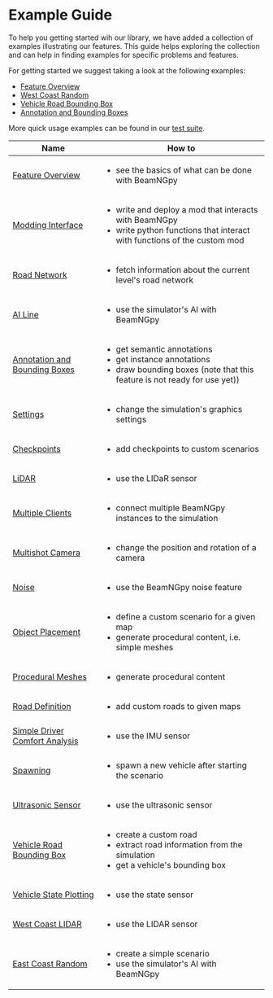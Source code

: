 # Example Guide

To help you getting started wih our library, we have added a collection of examples illustrating our features.
This guide helps exploring the collection and can help in finding examples for specific problems and features.

For getting started we suggest taking a look at the following examples:
* [Feature Overview][22]
* [West Coast Random][21]
* [Vehicle Road Bounding Box][18]
* [Annotation and Bounding Boxes][5]

More quick usage examples can be found in our [test suite][1].

| Name     | How to           |
| ------------- |-------------|
|[Feature Overview][22]|<ul><li>see the basics of what can be done with BeamNGpy</li></ul>|
|[Modding Interface][2]|<ul><li>write and deploy a mod that interacts with BeamNGpy</li><li>write python functions that interact with functions of the custom mod</li></ul>|
|[Road Network][3]|<ul><li>fetch information about the current level's road network</li></ul>|
|[AI Line][4]|<ul><li>use the simulator's AI with BeamNGpy</li></ul>|
|[Annotation and Bounding Boxes][5]|<ul><li>get semantic annotations</li><li>get instance annotations</li><li>draw bounding boxes (note that this feature is not ready for use yet))</li></ul>|
|[Settings][6]|<ul><li>change the simulation's graphics settings</li></ul>|
|[Checkpoints][7]|<ul><li>add checkpoints to custom scenarios</li></ul>|
|[LiDAR][8]|<ul><li>use the LIDaR sensor</li></ul>|
|[Multiple Clients][9]|<ul><li>connect multiple BeamNGpy instances to the simulation</li></ul>|
|[Multishot Camera][10]|<ul><li>change the position and rotation of a camera</li></ul>|
|[Noise][11]|<ul><li>use the BeamNGpy noise feature</li></ul>|
|[Object Placement][12]|<ul><li>define a custom scenario for a given map</li><li>generate procedural content, i.e. simple meshes</li></ul>|
|[Procedural Meshes][13]|<ul><li>generate procedural content</li></ul>|
|[Road Definition][14]|<ul><li>add custom roads to given maps</li></ul>|
|[Simple Driver Comfort Analysis][15]|<ul><li>use the IMU sensor</li></ul>|
|[Spawning][16]|<ul><li>spawn a new vehicle after starting the scenario</li></ul>|
|[Ultrasonic Sensor][17]|<ul><li>use the ultrasonic sensor</li></ul>|
|[Vehicle Road Bounding Box][18]|<ul><li>create a custom road</li><li>extract road information from the simulation</li><li>get a vehicle's bounding box</li></ul>|
|[Vehicle State Plotting][19]|<ul><li>use the state sensor</li></ul>|
|[West Coast LIDAR][20]|<ul><li>use the LIDAR sensor</li></ul>|
|[East Coast Random][21]|<ul><li>create a simple scenario</li><li>use the simulator's AI with BeamNGpy</li></ul>|


[1]: https://github.com/BeamNG/BeamNGpy/tree/master/tests
[2]: https://github.com/BeamNG/BeamNGpy/tree/master/examples/modInterface
[3]: https://github.com/BeamNG/BeamNGpy/blob/master/examples/access_road_network.ipynb
[4]: https://github.com/BeamNG/BeamNGpy/blob/master/examples/ai_line.py
[5]: https://github.com/BeamNG/BeamNGpy/blob/master/examples/annotation_bounding_boxes.ipynb
[6]: https://github.com/BeamNG/BeamNGpy/blob/master/examples/change_settings.py
[7]: https://github.com/BeamNG/BeamNGpy/blob/master/examples/checkpoints.py
[8]: https://github.com/BeamNG/BeamNGpy/blob/master/examples/lidar_tour.py
[9]: https://github.com/BeamNG/BeamNGpy/blob/master/examples/multi_client.ipynb
[10]: https://github.com/BeamNG/BeamNGpy/blob/master/examples/multishot_camera.ipynb
[11]: https://github.com/BeamNG/BeamNGpy/blob/master/examples/noise_demo.ipynb
[12]: https://github.com/BeamNG/BeamNGpy/blob/master/examples/object_placement.ipynb
[13]: https://github.com/BeamNG/BeamNGpy/blob/master/examples/procedural_meshes.py
[14]: https://github.com/BeamNG/BeamNGpy/blob/master/examples/road_definition.py
[15]: https://github.com/BeamNG/BeamNGpy/blob/master/examples/simple_driver_comfort_analysis.ipynb
[16]: https://github.com/BeamNG/BeamNGpy/blob/master/examples/spawning.ipynb
[17]: https://github.com/BeamNG/BeamNGpy/blob/master/examples/ultrasonic_demo.py
[18]: https://github.com/BeamNG/BeamNGpy/blob/master/examples/vehicle_road_bounding_box.ipynb
[19]: https://github.com/BeamNG/BeamNGpy/blob/master/examples/vehicle_state_plotting.ipynb
[20]: https://github.com/BeamNG/BeamNGpy/blob/master/examples/west_coast_lidar.py
[21]: https://github.com/BeamNG/BeamNGpy/blob/master/examples/east_coast_random.py
[22]: https://github.com/BeamNG/BeamNGpy/blob/master/examples/feature_overview.ipynb
